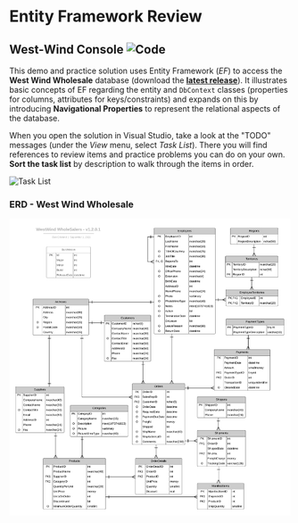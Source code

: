 # Entity Framework Review

## West-Wind Console ![Code](https://img.shields.io/badge/Code%20Status-Demo%20|%20Practice-blueviolet?logo=Visual%20Studio%20Code&labelColor=indigo)

This demo and practice solution uses Entity Framework (*EF*) to access the **West Wind Wholesale** database (download the [**latest release**](https://github.com/dgilleland/West-Wind-Wholesale/releases)). It illustrates basic concepts of EF regarding the entity and `DbContext` classes (properties for columns, attributes for keys/constraints) and expands on this by introducing **Navigational Properties** to represent the relational aspects of the database.

When you open the solution in Visual Studio, take a look at the "TODO" messages (under the *View* menu, select *Task List*). There you will find references to review items and practice problems you can do on your own. **Sort the task list** by description to walk through the items in order.

![Task List](./vs-task-list.png)

### ERD - West Wind Wholesale

![ERD](https://raw.githubusercontent.com/dgilleland/West-Wind-Wholesale/master/Design/Diagrams-WestWindERD.png)
